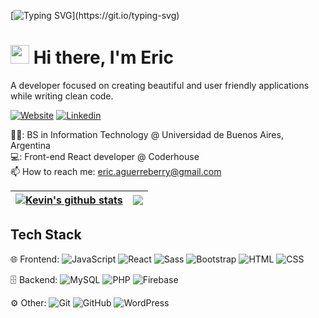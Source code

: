 [![Typing SVG](https://readme-typing-svg.herokuapp.com?font=Courier+new&color=%23808080&size=40&width=800&duration=6969&lines=Welcome+to+my+profile!)](https://git.io/typing-svg)
# <img src="https://raw.githubusercontent.com/iampavangandhi/iampavangandhi/master/gifs/Hi.gif" width="30px"> Hi there, I'm Eric
A developer focused on creating beautiful and user friendly applications while writing clean code.

[![Website](https://img.shields.io/badge/WIP-grey?style=for-the-badge&url=https%3A%2F%2Fwip)](https://wip/)
[![Linkedin](https://img.shields.io/badge/LinkedIn-blue?style=for-the-badge&logo=linkedin&labelColor=blue&link=https://www.linkedin.com/in/kevin-feng-87a174202/)](https://www.linkedin.com/in/kevin-feng-87a174202/)

👨‍🎓: BS in Information Technology @ Universidad de Buenos Aires, Argentina</br>
💻: Front-end React developer @ Coderhouse</br>
:mailbox: How to reach me: <a href="mailto:eric.aguerreberry@gmail.com">eric.aguerreberry@gmail.com</a>

| <a href="https://github.com/anuraghazra/github-readme-stats"><img align="center" src="https://github-readme-stats.vercel.app/api?username=rediberry&theme=github_dark&hide=contribs,issues&show_icons=true&hide_border=true" alt="Kevin's github stats" /></a> | <a href="https://github.com/anuraghazra/github-readme-stats"><img align="center" src="https://github-readme-stats.vercel.app/api/top-langs/?username=rediberry&theme=github_dark&layout=compact&hide_border=true" /></a> |
| ------------- | ------------- | 

## Tech Stack

🌐 Frontend: ![JavaScript](https://img.shields.io/badge/-JavaScript-black?logo=javascript)
![React](https://img.shields.io/badge/-React-black?logo=react)
![Sass](https://img.shields.io/badge/-Sass-pink?logo=sass)
![Bootstrap](https://img.shields.io/badge/-Bootstrap-purple?logo=bootstrap)
![HTML](https://img.shields.io/badge/-HTML-orange?logo=html5)
![CSS](https://img.shields.io/badge/-CSS-blue?logo=css3)

🗄 Backend: ![MySQL](https://img.shields.io/badge/-MySQL-orange?logo=mysql)
![PHP](https://img.shields.io/badge/-PHP-purple?logo=php)
![Firebase](https://img.shields.io/badge/-Firebase-yellow?logo=firebase)

⚙️ Other: ![Git](https://img.shields.io/badge/-Git-black?logo=git)
![GitHub](https://img.shields.io/badge/-GitHub-grey?logo=github)
![WordPress](https://img.shields.io/badge/-WordPress-blue?logo=wordpress)


